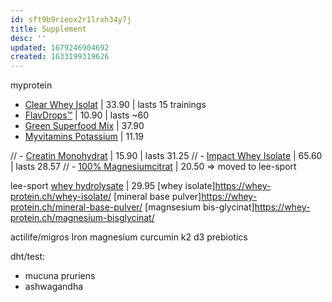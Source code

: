 ```yaml
---
id: sft9b9rieox2r1lrxh34y7j
title: Supplement
desc: ''
updated: 1679246904692
created: 1633199319626
---
```

myprotein
- [Clear Whey Isolat](https://www.myprotein.ch/sporternahrung/clear-whey-isolat/12081395.html) | 33.90 | lasts 15 trainings
- [FlavDrops™](https://www.myprotein.ch/sporternahrung/flavdrops/10530471.html) | 10.90 | lasts ~60
- [Green Superfood Mix](https://www.myprotein.ch/sporternahrung/green-superfood-mix/13723225.html?autocomplete=productsuggestion) | 37.90
- [Myvitamins Potassium](https://www.myprotein.ch/vitamine/myvitamins-potassium/11338769.html) | 11.19

// - [Creatin Monohydrat](https://www.myprotein.ch/sporternahrung/creatin-monohydrat/10530050.html) | 15.90 | lasts 31.25
// - [Impact Whey Isolate](https://www.myprotein.ch/sporternahrung/impact-whey-isolate/10530911.html) | 65.60 | lasts 28.57
// - [100% Magnesiumcitrat](https://www.myprotein.ch/sporternahrung/100-magnesiumcitrat/10530171.html?autocomplete=productsuggestion) | 20.50
=> moved to lee-sport

lee-sport
[whey hydrolysate](https://whey-protein.ch/whey-hydrolysate/#haltbarkeit) | 29.95
[whey isolate]<https://whey-protein.ch/whey-isolate/>
[mineral base pulver]<https://whey-protein.ch/mineral-base-pulver/>
[magnsesium bis-glycinat]<https://whey-protein.ch/magnesium-bisglycinat/>

actilife/migros
Iron
magnesium
curcumin
k2
d3
prebiotics

dht/test:
  - mucuna pruriens
  - ashwagandha